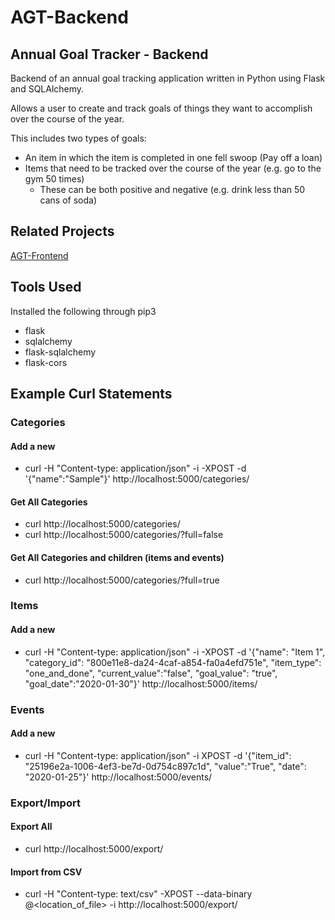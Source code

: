 # AGT-Backend

## Annual Goal Tracker - Backend
Backend of an annual goal tracking application written in Python using Flask and SQLAlchemy.  

Allows a user to create and track goals of things they want to accomplish over the course of the year.  

This includes two types of goals:
* An item in which the item is completed in one fell swoop (Pay off a loan)
* Items that need to be tracked over the course of the year (e.g. go to the gym 50 times)
    * These can be both positive and negative (e.g. drink less than 50 cans of soda)


## Related Projects
[AGT-Frontend](https://github.com/Sixtey7/AGT-Frontend)

## Tools Used
Installed the following through pip3
* flask
* sqlalchemy
* flask-sqlalchemy
* flask-cors

## Example Curl Statements

### Categories

#### Add a new
* curl -H "Content-type: application/json" -i -XPOST -d '{"name":"Sample"}' http://localhost:5000/categories/

#### Get All Categories
* curl http://localhost:5000/categories/
* curl http://localhost:5000/categories/?full=false

#### Get All Categories and children (items and events)
* curl http://localhost:5000/categories/?full=true

### Items
#### Add a new
* curl -H "Content-type: application/json" -i -XPOST -d '{"name": "Item 1", "category_id": "800e11e8-da24-4caf-a854-fa0a4efd751e", "item_type": "one_and_done", "current_value":"false", "goal_value": "true", "goal_date":"2020-01-30"}' http://localhost:5000/items/

### Events
#### Add a new
* curl -H "Content-type: application/json" -i XPOST -d '{"item_id": "25196e2a-1006-4ef3-be7d-0d754c897c1d", "value":"True", "date": "2020-01-25"}' http://localhost:5000/events/

### Export/Import
#### Export All
* curl http://localhost:5000/export/

#### Import from CSV
* curl -H "Content-type: text/csv" -XPOST --data-binary @<location_of_file> -i http://localhost:5000/export/